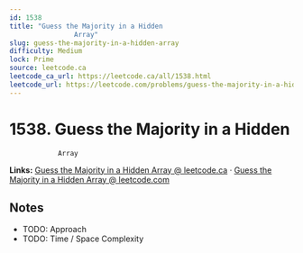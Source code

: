 ```yaml
--- 
id: 1538
title: "Guess the Majority in a Hidden
                Array"
slug: guess-the-majority-in-a-hidden-array
difficulty: Medium
lock: Prime
source: leetcode.ca
leetcode_ca_url: https://leetcode.ca/all/1538.html
leetcode_url: https://leetcode.com/problems/guess-the-majority-in-a-hidden-array/
---
```


# 1538. Guess the Majority in a Hidden
                Array

**Links:** [Guess the Majority in a Hidden
                Array @ leetcode.ca](https://leetcode.ca/all/1538.html) · [Guess the Majority in a Hidden
                Array @ leetcode.com](https://leetcode.com/problems/guess-the-majority-in-a-hidden-array/)

## Notes
- TODO: Approach
- TODO: Time / Space Complexity
